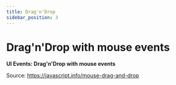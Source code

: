 ```yaml
---
title: Drag'n'Drop
sidebar_position: 3
---
```


# Drag'n'Drop with mouse events

**UI Events: Drag'n'Drop with mouse events**

Source: <https://javascript.info/mouse-drag-and-drop>
